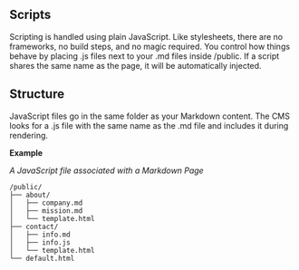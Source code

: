 ## Scripts

Scripting is handled using plain JavaScript. Like stylesheets, there are no frameworks, no build steps, and no magic required. You control how things behave by placing .js files next to your .md files inside /public. If a script shares the same name as the page, it will be automatically injected.

## Structure

JavaScript files go in the same folder as your Markdown content. The CMS looks for a .js file with the same name as the .md file and includes it during rendering.

**Example**

_A JavaScript file associated with a Markdown Page_

	/public/
	├── about/
	│   ├── company.md
	│   ├── mission.md
	│   └── template.html
	├── contact/
	│   ├── info.md
	│   ├── info.js
	│   └── template.html
	└── default.html
